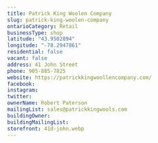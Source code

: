 ```yaml
---
title: Patrick King Woolen Company
slug: patrick-king-woolen-company
ontarioCategory: Retail
businessType: shop
latitude: "43.9502894"
longitude: "-78.2947861"
residential: false
vacant: false
address: 41 John Street
phone: 905-885-7825
website: https://patrickkingwoollencompany.com/
facebook:
instagram:
twitter:
ownerName: Robert Paterson
mailingList: sales@patrickkingwools.com
buildingOwner:
buildingMailingList:
storefront: 41d-john.webp
---
```


